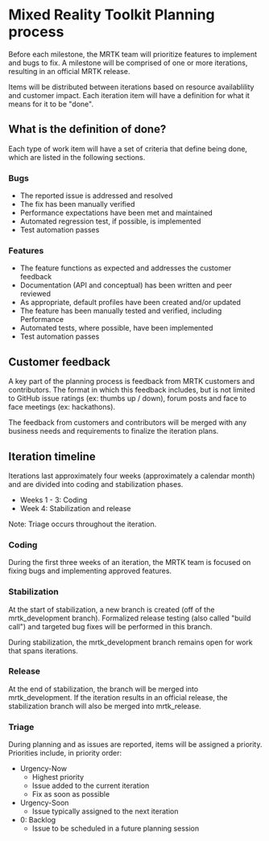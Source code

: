 # Mixed Reality Toolkit Planning process

Before each milestone, the MRTK team will prioritize features to implement and bugs to fix. A
milestone will be comprised of one or more iterations, resulting in an official MRTK release.

Items will be distributed between iterations based on resource availablility and customer impact.
Each iteration item will have a definition for what it means for it to be "done".

## What is the definition of done?

Each type of work item will have a set of criteria that define being done, which are listed in
the following sections.

### Bugs

- The reported issue is addressed and resolved
- The fix has been manually verified
- Performance expectations have been met and maintained
- Automated regression test, if possible, is implemented
- Test automation passes

### Features

- The feature functions as expected and addresses the customer feedback
- Documentation (API and conceptual) has been written and peer reviewed
- As appropriate, default profiles have been created and/or updated
- The feature has been manually tested and verified, including Performance
- Automated tests, where possible, have been implemented
- Test automation passes

## Customer feedback
A key part of the planning process is feedback from MRTK customers and contributors. The format
in which this feedback includes, but is not limited to GitHub issue ratings (ex: thumbs up / down),
forum posts and face to face meetings (ex: hackathons).

The feedback from customers and contributors will be merged with any business needs and requirements
to finalize the iteration plans.

## Iteration timeline

Iterations last approximately four weeks (approximately a calendar month) and are divided into coding
and stabilization phases.

- Weeks 1 - 3: Coding
- Week 4: Stabilization and release

Note: Triage occurs throughout the iteration.

### Coding
During the first three weeks of an iteration, the MRTK team is focused on fixing bugs and implementing
approved features.

### Stabilization

At the start of stabilization, a new branch is created (off of the mrtk_development branch). Formalized
release testing (also called "build call") and targeted bug fixes will be performed in this branch.

During stabilization, the mrtk_development branch remains open for work that spans iterations.

### Release

At the end of stabilization, the branch will be merged into mrtk_development. If the iteration results
in an official release, the stabilization branch will also be merged into mrtk_release.

### Triage

During planning and as issues are reported, items will be assigned a priority. Priorities include,
in priority order:

- Urgency-Now
    - Highest priority
    - Issue added to the current iteration
    - Fix as soon as possible
- Urgency-Soon
    - Issue typically assigned to the next iteration
- 0: Backlog
    - Issue to be scheduled in a future planning session

